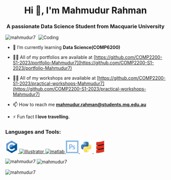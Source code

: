 <h1 align="center">Hi 👋, I'm Mahmudur Rahman</h1>
<h3 align="center">A passionate Data Science Student from Macquarie University</h3>
<img align="right" alt="Coding" width="400" src="https://www.isical.ac.in/~cvpr/ICDARWML21/images/deepLearning.gif”>

<p align="left"> <img src="https://komarev.com/ghpvc/?username=mahmudur7&label=Profile%20views&color=0e75b6&style=flat" alt="mahmudur7" /> </p>

- 🌱 I’m currently learning **Data Science(COMP6200)**

- 👨‍💻 All of my portfolios are available at [https://github.com/COMP2200-S1-2023/portfolio-Mahmudur7](https://github.com/COMP2200-S1-2023/portfolio-Mahmudur7)

 - 👨‍💻 All of my workshops are available at [https://github.com/COMP2200-S1-2023/practical-workshops-Mahmudur7](https://github.com/COMP2200-S1-2023/practical-workshops-Mahmudur7)                                                                                                                                      

- 📫 How to reach me **mahmudur.rahman@students.mq.edu.au**

- ⚡ Fun fact **I love travelling.**


<h3 align="left">Languages and Tools:</h3>
<p align="left"> <a href="https://www.cprogramming.com/" target="_blank" rel="noreferrer"> <img src="https://raw.githubusercontent.com/devicons/devicon/master/icons/c/c-original.svg" alt="c" width="40" height="40"/> </a> <a href="https://www.adobe.com/in/products/illustrator.html" target="_blank" rel="noreferrer"> <img src="https://www.vectorlogo.zone/logos/adobe_illustrator/adobe_illustrator-icon.svg" alt="illustrator" width="40" height="40"/> </a> <a href="https://www.mathworks.com/" target="_blank" rel="noreferrer"> <img src="https://upload.wikimedia.org/wikipedia/commons/2/21/Matlab_Logo.png" alt="matlab" width="40" height="40"/> </a> <a href="https://www.photoshop.com/en" target="_blank" rel="noreferrer"> <img src="https://raw.githubusercontent.com/devicons/devicon/master/icons/photoshop/photoshop-line.svg" alt="photoshop" width="40" height="40"/> </a> <a href="https://www.python.org" target="_blank" rel="noreferrer"> <img src="https://raw.githubusercontent.com/devicons/devicon/master/icons/python/python-original.svg" alt="python" width="40" height="40"/> </a> <a href="https://www.scala-lang.org" target="_blank" rel="noreferrer"> <img src="https://raw.githubusercontent.com/devicons/devicon/master/icons/scala/scala-original.svg" alt="scala" width="40" height="40"/> </a> </p>

<p><img align="left" src="https://github-readme-stats.vercel.app/api/top-langs?username=mahmudur7&show_icons=true&locale=en&layout=compact" alt="mahmudur7" /></p>

<p>&nbsp;<img align="center" src="https://github-readme-stats.vercel.app/api?username=mahmudur7&show_icons=true&locale=en" alt="mahmudur7" /></p>

<p><img align="center" src="https://github-readme-streak-stats.herokuapp.com/?user=mahmudur7&" alt="mahmudur7" /></p>
